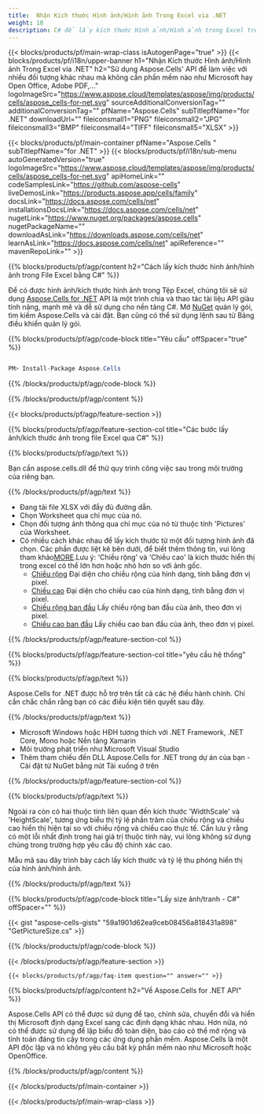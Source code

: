 ```yaml
---
title:  Nhận Kích thước Hình ảnh/Hình ảnh Trong Excel via .NET
weight: 10
description: C# để lấy kích thước Hình ảnh/Hình ảnh trong Excel trên .NET Framework, .NET Core, Mono hoặc Nền tảng Xamarin.
---
```

{{< blocks/products/pf/main-wrap-class isAutogenPage="true" >}}
{{< blocks/products/pf/i18n/upper-banner h1="Nhận Kích thước Hình ảnh/Hình ảnh Trong Excel via .NET" h2="Sử dụng Aspose.Cells\' API để làm việc với nhiều đối tượng khác nhau mà không cần phần mềm nào như Microsoft hay Open Office, Adobe PDF,..." logoImageSrc="https://www.aspose.cloud/templates/aspose/img/products/cells/aspose_cells-for-net.svg" sourceAdditionalConversionTag="" additionalConversionTag="" pfName="Aspose.Cells" subTitlepfName="for .NET" downloadUrl="" fileiconsmall1="PNG" fileiconsmall2="JPG" fileiconsmall3="BMP" fileiconsmall4="TIFF" fileiconsmall5="XLSX" >}}

{{< blocks/products/pf/main-container pfName="Aspose.Cells " subTitlepfName="for .NET" >}}
{{< blocks/products/pf/i18n/sub-menu autoGeneratedVersion="true" logoImageSrc="https://www.aspose.cloud/templates/aspose/img/products/cells/aspose_cells-for-net.svg" apiHomeLink="" codeSamplesLink="https://github.com/aspose-cells" liveDemosLink="https://products.aspose.app/cells/family" docsLink="https://docs.aspose.com/cells/net" installationsDocsLink="https://docs.aspose.com/cells/net" nugetLink="https://www.nuget.org/packages/aspose.cells" nugetPackageName="" downloadAsLink="https://downloads.aspose.com/cells/net" learnAsLink="https://docs.aspose.com/cells/net" apiReference="" mavenRepoLink="" >}}

{{% blocks/products/pf/agp/content h2="Cách lấy kích thước hình ảnh/hình ảnh trong File Excel bằng C#" %}}

 Để có được hình ảnh/kích thước hình ảnh trong Tệp Excel, chúng tôi sẽ sử dụng
 [Aspose.Cells for .NET](https://products.aspose.com/cells/net) 
 API là một trình chia và thao tác tài liệu API giàu tính năng, mạnh mẽ và dễ sử dụng cho nền tảng C#. Mở
 [NuGet](https://www.nuget.org/packages/aspose.cells) 
 quản lý gói, tìm kiếm
 Aspose.Cells 
 và cài đặt. Bạn cũng có thể sử dụng lệnh sau từ Bảng điều khiển quản lý gói.

{{% blocks/products/pf/agp/code-block title="Yêu cầu" offSpacer="true" %}}

```cs

PM> Install-Package Aspose.Cells

```

{{% /blocks/products/pf/agp/code-block %}}

{{% /blocks/products/pf/agp/content %}}

{{< blocks/products/pf/agp/feature-section >}}

{{% blocks/products/pf/agp/feature-section-col title="Các bước lấy ảnh/kích thước ảnh trong file Excel qua C#" %}}

{{% blocks/products/pf/agp/text %}}

Bạn cần aspose.cells.dll để thử quy trình công việc sau trong môi trường của riêng bạn.

{{% /blocks/products/pf/agp/text %}}

+ Đang tải file XLSX với đầy đủ đường dẫn.
+ Chọn Worksheet qua chỉ mục của nó.
+ Chọn đối tượng ảnh thông qua chỉ mục của nó từ thuộc tính 'Pictures' của Worksheet.
 + Có nhiều cách khác nhau để lấy kích thước từ một đối tượng hình ảnh đã chọn. Các phần được liệt kê bên dưới, để biết thêm thông tin, vui lòng tham khảo[MORE](https://reference.aspose.com/cells/net/aspose.cells.drawing/picture/).Lưu ý: 'Chiều rộng' và 'Chiều cao' là kích thước hiển thị trong excel có thể lớn hơn hoặc nhỏ hơn so với ảnh gốc.
    + [Chiều rộng](https://reference.aspose.com/cells/net/aspose.cells.drawing/shape/width/) Đại diện cho chiều rộng của hình dạng, tính bằng đơn vị pixel.
    + [Chiều cao](https://reference.aspose.com/cells/net/aspose.cells.drawing/shape/height/) Đại diện cho chiều cao của hình dạng, tính bằng đơn vị pixel.
    + [Chiều rộng ban đầu](https://reference.aspose.com/cells/net/aspose.cells.drawing/picture/originalwidth/) Lấy chiều rộng ban đầu của ảnh, theo đơn vị pixel.
    + [Chiều cao ban đầu](https://reference.aspose.com/cells/net/aspose.cells.drawing/picture/originalheight/) Lấy chiều cao ban đầu của ảnh, theo đơn vị pixel.


{{% /blocks/products/pf/agp/feature-section-col %}}

{{% blocks/products/pf/agp/feature-section-col title="yêu cầu hệ thống" %}}

{{% blocks/products/pf/agp/text %}}

 Aspose.Cells for .NET được hỗ trợ trên tất cả các hệ điều hành chính. Chỉ cần chắc chắn rằng bạn có các điều kiện tiên quyết sau đây.

{{% /blocks/products/pf/agp/text %}}

-  Microsoft Windows hoặc HĐH tương thích với .NET Framework, .NET Core, Mono hoặc Nền tảng Xamarin
-  Môi trường phát triển như Microsoft Visual Studio
-  Thêm tham chiếu đến DLL Aspose.Cells for .NET trong dự án của bạn - Cài đặt từ NuGet bằng nút Tải xuống ở trên

{{% /blocks/products/pf/agp/feature-section-col %}}


{{% blocks/products/pf/agp/text %}}
 
Ngoài ra còn có hai thuộc tính liên quan đến kích thước 'WidthScale' và 'HeightScale', tương ứng biểu thị tỷ lệ phần trăm của chiều rộng và chiều cao hiển thị hiện tại so với chiều rộng và chiều cao thực tế.
 Cần lưu ý rằng có một lỗi nhất định trong hai giá trị thuộc tính này, vui lòng không sử dụng chúng trong trường hợp yêu cầu độ chính xác cao.
 
 Mẫu mã sau đây trình bày cách lấy kích thước và tỷ lệ thu phóng hiển thị của hình ảnh/hình ảnh.

{{% /blocks/products/pf/agp/text %}}

{{% blocks/products/pf/agp/code-block title="Lấy size ảnh/tranh - C#" offSpacer="" %}}

{{< gist "aspose-cells-gists" "59a1901d62ea9ceb08456a818431a898" "GetPictureSize.cs" >}}

{{% /blocks/products/pf/agp/code-block %}}

{{< /blocks/products/pf/agp/feature-section >}}

    {{< blocks/products/pf/agp/faq-item question="" answer="" >}}
 

<!-- aboutfile Starts -->

{{% blocks/products/pf/agp/content h2="Về Aspose.Cells for .NET API" %}}

 Aspose.Cells API có thể được sử dụng để tạo, chỉnh sửa, chuyển đổi và hiển thị Microsoft định dạng Excel sang các định dạng khác nhau. Hơn nữa, nó có thể được sử dụng để lập biểu đồ toàn diện, báo cáo có thể mở rộng và tính toán đáng tin cậy trong các ứng dụng phần mềm. Aspose.Cells là một API độc lập và nó không yêu cầu bất kỳ phần mềm nào như Microsoft hoặc OpenOffice.

{{% /blocks/products/pf/agp/content %}}



<!-- aboutfile Ends -->
<!--
{{< blocks/products/pf/agp/other-supported-section title="Other Supported Splitting Formats" subTitle="Using C#, One can also split large file into chunks of many other file formats including." >}}

{{< blocks/products/pf/agp/other-supported-section-item href="https://products.aspose.com/cells/net/splitter/ods/" name="ODS" description="OpenDocument Spreadsheet File" >}}
{{< blocks/products/pf/agp/other-supported-section-item href="https://products.aspose.com/cells/net/splitter/xls/" name="XLS" description="Excel Binary Format" >}}
{{< blocks/products/pf/agp/other-supported-section-item href="https://products.aspose.com/cells/net/splitter/xlsb/" name="XLSB" description="Binary Excel Workbook File" >}}
{{< blocks/products/pf/agp/other-supported-section-item href="https://products.aspose.com/cells/net/splitter/xlsm/" name="XLSM" description="Spreadsheet File" >}}

{{< /blocks/products/pf/agp/other-supported-section >}}

-->

{{< /blocks/products/pf/main-container >}}
    
{{< /blocks/products/pf/main-wrap-class >}}
